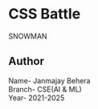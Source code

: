 # CSS Battle
SNOWMAN

## Author
Name- Janmajay Behera<br>
Branch- CSE(AI & ML) <br>
Year- 2021-2025
